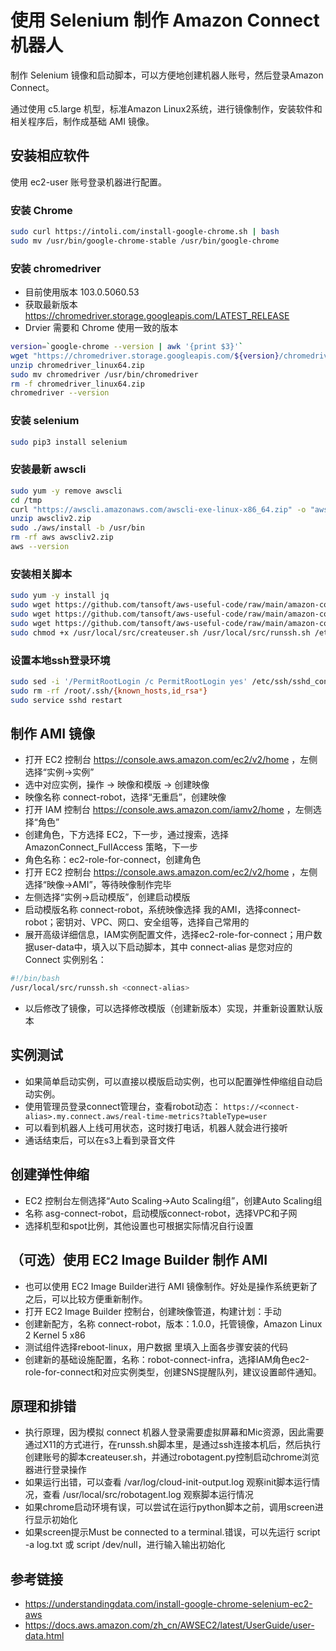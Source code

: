 # 使用 Selenium 制作 Amazon Connect 机器人

制作 Selenium 镜像和启动脚本，可以方便地创建机器人账号，然后登录Amazon Connect。

通过使用 c5.large 机型，标准Amazon Linux2系统，进行镜像制作，安装软件和相关程序后，制作成基础 AMI 镜像。

## 安装相应软件

使用 ec2-user 账号登录机器进行配置。

### 安装 Chrome

```bash
sudo curl https://intoli.com/install-google-chrome.sh | bash
sudo mv /usr/bin/google-chrome-stable /usr/bin/google-chrome
```

### 安装 chromedriver

* 目前使用版本 103.0.5060.53
* 获取最新版本 https://chromedriver.storage.googleapis.com/LATEST_RELEASE
* Drvier 需要和 Chrome 使用一致的版本

```bash
version=`google-chrome --version | awk '{print $3}'`
wget "https://chromedriver.storage.googleapis.com/${version}/chromedriver_linux64.zip"
unzip chromedriver_linux64.zip
sudo mv chromedriver /usr/bin/chromedriver
rm -f chromedriver_linux64.zip
chromedriver --version
```

### 安装 selenium

```bash
sudo pip3 install selenium
```

### 安装最新 awscli

```bash
sudo yum -y remove awscli
cd /tmp
curl "https://awscli.amazonaws.com/awscli-exe-linux-x86_64.zip" -o "awscliv2.zip"
unzip awscliv2.zip
sudo ./aws/install -b /usr/bin
rm -rf aws awscliv2.zip
aws --version
```

### 安装相关脚本

```bash
sudo yum -y install jq
sudo wget https://github.com/tansoft/aws-useful-code/raw/main/amazon-connect-robot-agent/createuser.sh -O /usr/local/src/createuser.sh
sudo wget https://github.com/tansoft/aws-useful-code/raw/main/amazon-connect-robot-agent/robotagent.py -O /usr/local/src/robotagent.py
sudo wget https://github.com/tansoft/aws-useful-code/raw/main/amazon-connect-robot-agent/runssh.sh -O /usr/local/src/runssh.sh
sudo chmod +x /usr/local/src/createuser.sh /usr/local/src/runssh.sh /etc/rc.d/rc.local
```

### 设置本地ssh登录环境

```bash
sudo sed -i '/PermitRootLogin /c PermitRootLogin yes' /etc/ssh/sshd_config
sudo rm -rf /root/.ssh/{known_hosts,id_rsa*}
sudo service sshd restart
```

## 制作 AMI 镜像

* 打开 EC2 控制台 https://console.aws.amazon.com/ec2/v2/home ，左侧选择“实例->实例”
* 选中对应实例，操作 -> 映像和模版 -> 创建映像
* 映像名称 connect-robot，选择“无重启”，创建映像
* 打开 IAM 控制台 https://console.aws.amazon.com/iamv2/home ，左侧选择“角色”
* 创建角色，下方选择 EC2，下一步，通过搜索，选择 AmazonConnect_FullAccess 策略，下一步
* 角色名称：ec2-role-for-connect，创建角色
* 打开 EC2 控制台 https://console.aws.amazon.com/ec2/v2/home ，左侧选择“映像->AMI”，等待映像制作完毕
* 左侧选择“实例->启动模版”，创建启动模版
* 启动模版名称 connect-robot，系统映像选择 我的AMI，选择connect-robot；密钥对、VPC、网口、安全组等，选择自己常用的
* 展开高级详细信息，IAM实例配置文件，选择ec2-role-for-connect；用户数据user-data中，填入以下启动脚本，其中 connect-alias 是您对应的 Connect 实例别名：

```bash
#!/bin/bash
/usr/local/src/runssh.sh <connect-alias>
```

* 以后修改了镜像，可以选择修改模版（创建新版本）实现，并重新设置默认版本

## 实例测试

* 如果简单启动实例，可以直接以模版启动实例，也可以配置弹性伸缩组自动启动实例。
* 使用管理员登录connect管理台，查看robot动态： ```https://<connect-alias>.my.connect.aws/real-time-metrics?tableType=user```
* 可以看到机器人上线可用状态，这时拨打电话，机器人就会进行接听
* 通话结束后，可以在s3上看到录音文件

## 创建弹性伸缩

* EC2 控制台左侧选择“Auto Scaling->Auto Scaling组”，创建Auto Scaling组
* 名称 asg-connect-robot，启动模版connect-robot，选择VPC和子网
* 选择机型和spot比例，其他设置也可根据实际情况自行设置

## （可选）使用 EC2 Image Builder 制作 AMI

* 也可以使用 EC2 Image Builder进行 AMI 镜像制作。好处是操作系统更新了之后，可以比较方便重新制作。
* 打开 EC2 Image Builder 控制台，创建映像管道，构建计划：手动
* 创建新配方，名称 connect-robot，版本：1.0.0，托管镜像，Amazon Linux 2 Kernel 5 x86
* 测试组件选择reboot-linux，用户数据 里填入上面各步骤安装的代码
* 创建新的基础设施配置，名称：robot-connect-infra，选择IAM角色ec2-role-for-connect和对应实例类型，创建SNS提醒队列，建议设置邮件通知。

## 原理和排错

* 执行原理，因为模拟 connect 机器人登录需要虚拟屏幕和Mic资源，因此需要通过X11的方式进行，在runssh.sh脚本里，是通过ssh连接本机后，然后执行创建账号的脚本createuser.sh，并通过robotagent.py控制启动chrome浏览器进行登录操作
* 如果运行出错，可以查看 /var/log/cloud-init-output.log 观察init脚本运行情况，查看 /usr/local/src/robotagent.log 观察脚本运行情况
* 如果chrome启动环境有误，可以尝试在运行python脚本之前，调用screen进行显示初始化
* 如果screen提示Must be connected to a terminal.错误，可以先运行 script -a log.txt 或 script /dev/null，进行输入输出初始化

## 参考链接

* https://understandingdata.com/install-google-chrome-selenium-ec2-aws
* https://docs.aws.amazon.com/zh_cn/AWSEC2/latest/UserGuide/user-data.html
